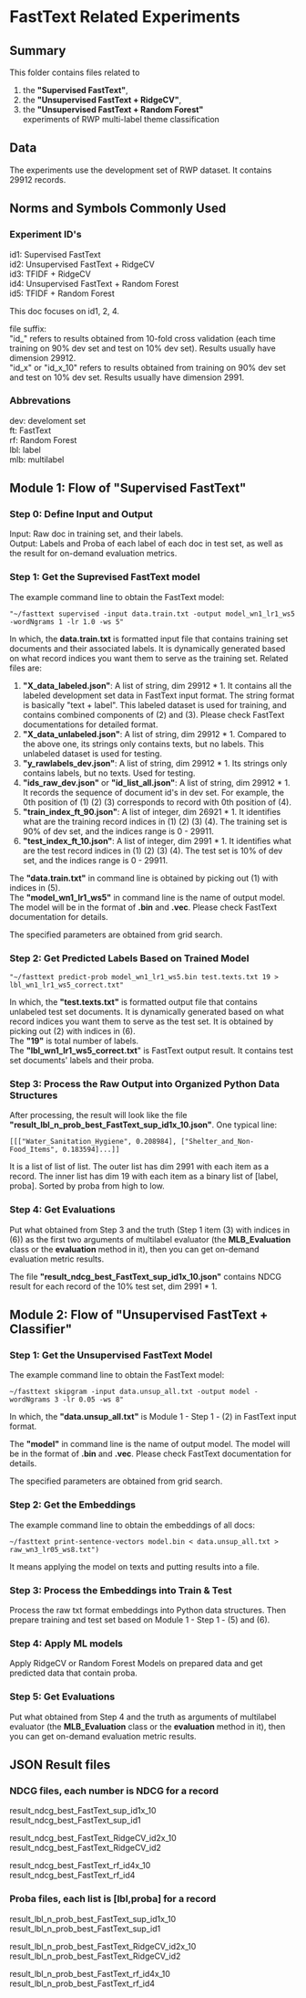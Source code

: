 # FastText Related Experiments #

## Summary ##
This folder contains files related to  
1. the __"Supervised FastText"__,  
2. the __"Unsupervised FastText + RidgeCV"__,  
3. the __"Unsupervised FastText + Random Forest"__  
experiments of RWP multi-label theme classification  

## Data ##
The experiments use the development set of RWP dataset. It contains 29912 records.  

## Norms and Symbols Commonly Used ##
### Experiment ID's ###
id1: Supervised FastText  
id2: Unsupervised FastText + RidgeCV  
id3: TFIDF + RidgeCV  
id4: Unsupervised FastText + Random Forest  
id5: TFIDF + Random Forest
  
This doc focuses on id1, 2, 4.  
  
file suffix:  
"id_" refers to results obtained from 10-fold cross validation (each time training on 90% dev set and test on 10% dev set). Results usually have dimension 29912.  
"id_x" or "id_x_10" refers to results obtained from training on 90% dev set and test on 10% dev set. Results usually have dimension 2991.  

### Abbrevations ###
dev: develoment set  
ft: FastText  
rf: Random Forest  
lbl: label  
mlb: multilabel

## Module 1: Flow of "Supervised FastText" ##
### Step 0: Define Input and Output ###
Input: Raw doc in training set, and their labels.  
Output: Labels and Proba of each label of each doc in test set, as well as the result for on-demand evaluation metrics.  

### Step 1: Get the Suprevised FastText model ###
The example command line to obtain the FastText model:
```
"~/fasttext supervised -input data.train.txt -output model_wn1_lr1_ws5 -wordNgrams 1 -lr 1.0 -ws 5"
```
In which, the __data.train.txt__ is formatted input file that contains training set documents and their associated labels. It is dynamically generated based on what record indices you want them to serve as the training set. Related files are:  
1. __"X_data_labeled.json"__: A list of string, dim 29912 * 1. It contains all the labeled development set data in FastText input format. The string format is basically "text + label". This labeled dataset is used for training, and contains combined components of (2) and (3). Please check FastText documentations for detailed format.  
2. __"X_data_unlabeled.json"__: A list of string, dim 29912 * 1. Compared to the above one, its strings only contains texts, but no labels. This unlabeled dataset is used for testing.  
3. __"y_rawlabels_dev.json"__: A list of string, dim 29912 * 1. Its strings only contains labels, but no texts. Used for testing.  
4. __"ids_raw_dev.json"__ or __"id_list_all.json"__: A list of string, dim 29912 * 1. It records the sequence of document id's in dev set. For example, the 0th position of (1) (2) (3) corresponds to record with 0th position of (4).  
5. __"train_index_ft_90.json"__: A list of integer, dim 26921 * 1. It identifies what are the training record indices in (1) (2) (3) (4). The training set is 90% of dev set, and the indices range is 0 - 29911.  
6. __"test_index_ft_10.json"__: A list of integer, dim 2991 * 1. It identifies what are the test record indices in (1) (2) (3) (4). The test set is 10% of dev set, and the indices range is 0 - 29911.  
  
The __"data.train.txt"__ in command line is obtained by picking out (1) with indices in (5).  
The __"model_wn1_lr1_ws5"__ in command line is the name of output model. The model will be in the format of __.bin__ and __.vec__. Please check FastText documentation for details.  
  
The specified parameters are obtained from grid search.  

### Step 2: Get Predicted Labels Based on Trained Model ###
```
"~/fasttext predict-prob model_wn1_lr1_ws5.bin test.texts.txt 19 > lbl_wn1_lr1_ws5_correct.txt"  
```
In which, the __"test.texts.txt"__ is formatted output file that contains unlabeled test set documents. It is dynamically generated based on what record indices you want them to serve as the test set. It is obtained by picking out (2) with indices in (6).  
The __"19"__ is total number of labels.  
The __"lbl_wn1_lr1_ws5_correct.txt__" is FastText output result. It contains test set documents' labels and their proba.  

### Step 3: Process the Raw Output into Organized Python Data Structures ###
After processing, the result will look like the file __"result_lbl_n_prob_best_FastText_sup_id1x_10.json"__. One typical line:  
```
[[["Water_Sanitation_Hygiene", 0.208984], ["Shelter_and_Non-Food_Items", 0.183594]...]] 
```
It is a list of list of list. The outer list has dim 2991 with each item as a record. The inner list has dim 19 with each item as a binary list of [label, proba]. Sorted by proba from high to low.  

### Step 4: Get Evaluations ###
Put what obtained from Step 3 and the truth (Step 1 item (3) with indices in (6)) as the first two arguments of multilabel evaluator (the __MLB_Evaluation__ class or the __evaluation__ method in it), then you can get on-demand evaluation metric results.  
  
The file __"result_ndcg_best_FastText_sup_id1x_10.json"__ contains NDCG result for each record of the 10% test set, dim 2991 * 1.  


## Module 2: Flow of "Unsupervised FastText + Classifier" ##
### Step 1: Get the Unsupervised FastText Model ###
The example command line to obtain the FastText model:  
```
~/fasttext skipgram -input data.unsup_all.txt -output model -wordNgrams 3 -lr 0.05 -ws 8"
```
In which, the __"data.unsup_all.txt"__ is Module 1 - Step 1 - (2) in FastText input format.  
  
The __"model"__ in command line is the name of output model. The model will be in the format of __.bin__ and __.vec__. Please check FastText documentation for details.  
  
The specified parameters are obtained from grid search.  

### Step 2: Get the Embeddings ###
The example command line to obtain the embeddings of all docs:  
```
~/fasttext print-sentence-vectors model.bin < data.unsup_all.txt > raw_wn3_lr05_ws8.txt")
```
It means applying the model on texts and putting results into a file.  

### Step 3: Process the Embeddings into Train & Test ###
Process the raw txt format embeddings into Python data structures. Then prepare training and test set based on Module 1 - Step 1 - (5) and (6).  

### Step 4: Apply ML models ###
Apply RidgeCV or Random Forest Models on prepared data and get predicted data that contain proba.   

### Step 5: Get Evaluations ###
Put what obtained from Step 4 and the truth as arguments of multilabel evaluator (the __MLB_Evaluation__ class or the __evaluation__ method in it), then you can get on-demand evaluation metric results.  

## JSON Result files ##
### NDCG files, each number is NDCG for a record ###
result_ndcg_best_FastText_sup_id1x_10  
result_ndcg_best_FastText_sup_id1  
  
result_ndcg_best_FastText_RidgeCV_id2x_10  
result_ndcg_best_FastText_RidgeCV_id2  
  
result_ndcg_best_FastText_rf_id4x_10  
result_ndcg_best_FastText_rf_id4  

### Proba files, each list is [lbl,proba] for a record ###
result_lbl_n_prob_best_FastText_sup_id1x_10  
result_lbl_n_prob_best_FastText_sup_id1  

result_lbl_n_prob_best_FastText_RidgeCV_id2x_10  
result_lbl_n_prob_best_FastText_RidgeCV_id2  

result_lbl_n_prob_best_FastText_rf_id4x_10  
result_lbl_n_prob_best_FastText_rf_id4  



















